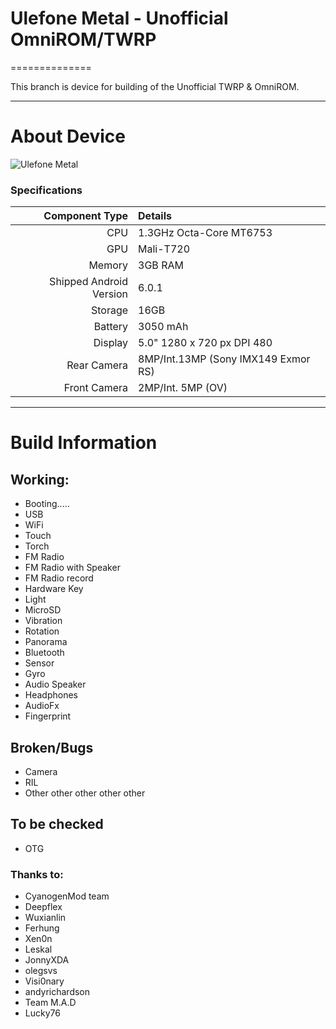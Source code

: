 # Ulefone Metal - Unofficial OmniROM/TWRP
==============

This branch is device for building of the Unofficial TWRP & OmniROM.

---

# About Device

![Ulefone Metal](http://ulefone.com/images/metal/buy/metal-buy.jpg "Ulefone Metal")


### Specifications

Component Type | Details
-------:|:-------------------------
CPU     | 1.3GHz Octa-Core MT6753
GPU     | Mali-T720
Memory  | 3GB RAM
Shipped Android Version | 6.0.1
Storage | 16GB
Battery | 3050 mAh
Display | 5.0" 1280 x 720 px DPI 480
Rear Camera | 8MP/Int.13MP (Sony IMX149 Exmor RS)
Front Camera | 2MP/Int. 5MP (OV)

---

# Build Information

## Working:
* Booting.....
* USB
* WiFi
* Touch
* Torch
* FM Radio
* FM Radio with Speaker
* FM Radio record
* Hardware Key
* Light
* MicroSD
* Vibration
* Rotation
* Panorama
* Bluetooth
* Sensor
* Gyro
* Audio Speaker
* Headphones
* AudioFx
* Fingerprint


## Broken/Bugs
* Camera
* RIL
* Other other other other other

## To be checked
* OTG



### Thanks to:
 * CyanogenMod team
 * Deepflex
 * Wuxianlin
 * Ferhung
 * Xen0n
 * Leskal
 * JonnyXDA
 * olegsvs
 * Visi0nary
 * andyrichardson
 * Team M.A.D
 * Lucky76
